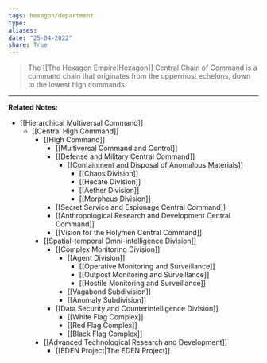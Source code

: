 ```yaml
---
tags: hexagon/department
type: 
aliases: 
date: "25-04-2022"
share: True
---
```

> The [[The Hexagon Empire|Hexagon]] Central Chain of Command is a command chain that originates from the uppermost echelons, down to the lowest high commands.
---

**Related Notes:** 

- [[Hierarchical Multiversal Command]]
	- [[Central High Command]]
		- [[High Command]]
			- [[Multiversal Command and Control]]
			- [[Defense and Military Central Command]]
				- [[Containment and Disposal of Anomalous Materials]]
					- [[Chaos Division]]
					- [[Hecate Division]]
					- [[Aether Division]]
					- [[Morpheus Division]]
			- [[Secret Service and Espionage Central Command]]
			- [[Anthropological Research and Development Central Command]]
			- [[Vision for the Holymen Central Command]]
		- [[Spatial-temporal Omni-intelligence Division]]
			- [[Complex Monitoring Division]]
				- [[Agent Division]]
					- [[Operative Monitoring and Surveillance]]
					- [[Outpost Monitoring and Surveillance]]
					- [[Hostile Monitoring and Surveillance]]
				- [[Vagabond Subdivision]]
				- [[Anomaly Subdivision]]
			- [[Data Security and Counterintelligence Division]]
				- [[White Flag Complex]]
				- [[Red Flag Complex]]
				- [[Black Flag Complex]]
		- [[Advanced Technological Research and Development]]
			- [[EDEN Project|The EDEN Project]]